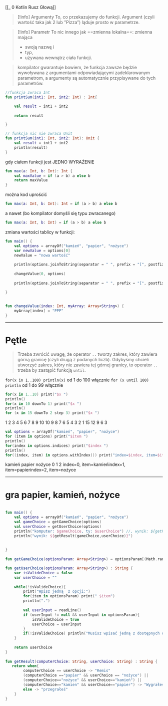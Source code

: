 [[_ 0 Kotlin Rusz Głową]]


>[!info] Argumenty 
>To, co przekazujemy do funkcji. 
>Argument (czyli wartość taka jak 2 lub ”Pizza”) ląduje prosto w parametrze. 
>


>[!info] Parametr 
>To nic innego jak ==zmienna lokalna==: 
>zmienna mająca 
>	- swoją nazwę i 
>	- typ, 
>	- używana wewnątrz ciała funkcji.


> kompilator gwarantuje bowiem, że funkcja zawsze będzie wywoływana z argumentami odpowiadającymi zadeklarowanym parametrom, a argumenty są automatycznie przypisywane do tych parametrów.

```kotlin
//funkcja zwraca Int
fun printSum(int1: Int, int2: Int) : Int{

	val result = int1 + int2 
	
	return result

}

// funkcja nic nie zwraca Unit
fun printSum(int1: Int, int2: Int): Unit {
	val result = int1 + int2 
	println(result)
}


```

gdy ciałem funkcji jest JEDNO WYRAŻENIE
```kotlin
fun max(a: Int, b: Int): Int {
	val maxValue = if (a > b) a else b
	return maxValue 
}
```
można kod uprościć
```kotlin
fun max(a: Int, b: Int): Int = if (a > b) a else b
```
a nawet (bo kompilator domyśli się typu zwracanego)
```kotlin
fun max(a: Int, b: Int) = if (a > b) a else b
```


zmiana wartości tablicy w funkcji:
```kotlin
fun main() {  
    val options = arrayOf("kamień", "papier", "nożyce")  
    var newValue = options[0]  
    newValue = "nowa wartość"  
  
    println(options.joinToString(separator = " ", prefix = "[", postfix = "]")) //nie zmienia wartości [kamień papier nożyce]  
    
    changeValue(0, options)  
    
    println(options.joinToString(separator = " ", prefix = "[", postfix = "]"))  // zmienia wartość [PPP papier nożyce]

}  
  
  
fun changeValue(index: Int, myArray: Array<String>) {  
    myArray[index] = "PPP"  
}
```

---
# Pętle

>Trzeba zwrócić uwagę, że operator `..` tworzy zakres, który zawiera górną granicę (czyli drugą z podanych liczb). 
>Gdybyśmy chcieli utworzyć zakres, który nie zawiera tej górnej granicy, to operator `..` trzeba by zastąpić funkcją `until`. 

`for(x in 1..100) println(x)` od 1 do 100 włącznie
`for (x until 100) println` od 1 do 99 włącznie


```kotlin
for(x in 1..10) print("$x ")  
println()  
for(x in 10 downTo 1) print("$x ")  
println()  
for (x in 15 downTo 2 step 3) print("$x ")
```
 1 2 3 4 5 6 7 8 9 10 
10 9 8 7 6 5 4 3 2 1 
15 12 9 6 3 

```kotlin
val options = arrayOf("kamień", "papier", "nożyce")  
for (item in options) print("$item ")  
println()  
for(index in options.indices) print("$index ")  
println()  
for((index, item) in options.withIndex()) print("index=$index, item=$item")
```
kamień papier nożyce 
0 1 2 
index=0, item=kamieńindex=1, item=papierindex=2, item=nożyce


-------
# gra papier, kamień, nożyce

```kotlin

fun main() {  
    val options = arrayOf("kamień", "papier", "nożyce")  
    val gameChoice = getGameChoice(options)  
    val userChoice = getUserChoice(options)  
    println("komputer: $gameChoice, ty: $userChoice") //, wynik: ${getResult(gameChoice, userChoice)" )  
    println("wynik: ${getResult(gameChoice,userChoice)}")  
  
  
}  
  
fun getGameChoice(optionsParam: Array<String>) = optionsParam[(Math.random() * optionsParam.size).toInt()] 

fun getUserChoice(optionsParam: Array<String>) : String {  
    var isValideChoice = false  
    var userChoice = ""  
  
    while(!isValideChoice){  
        print("Wpisz jedną  z opcji:")  
        for(item in optionsParam) print(" $item")  
        println(".")  
  
        val userInput = readLine()  
        if (userInput != null && userInput in optionsParam){  
            isValideChoice = true  
            userChoice = userInput  
        }  
        if(!isValideChoice) println("Musisz wpisać jedną z dostępnych opcji.")  
    }  
  
    return userChoice  
}  
  
fun getResult(computerChoice: String, userChoice: String) : String {  
   return when{  
        computerChoice == userChoice -> "Remis"  
        (computerChoice =="papier" && userChoice == "nożyce") ||  
        (computerChoice=="nożyce" && userChoice=="kamień") ||  
        (computerChoice=="kamien" && userChoice=="papier") -> "Wygrałeś"  
        else -> "przegrałeś"  
    }  
}
```





















